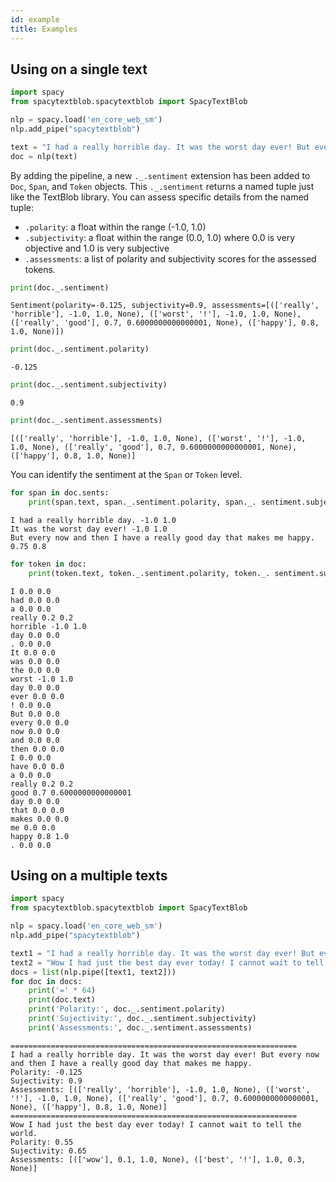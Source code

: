 ```yaml
---
id: example
title: Examples
---
```

## Using on a single text


```python
import spacy
from spacytextblob.spacytextblob import SpacyTextBlob

nlp = spacy.load('en_core_web_sm')
nlp.add_pipe("spacytextblob")

text = "I had a really horrible day. It was the worst day ever! But every now and then I have a really good day that makes me happy."
doc = nlp(text)
```

By adding the pipeline, a new  `._.sentiment` extension has been added to `Doc`, `Span`, and `Token` objects. This `._.sentiment` returns a named tuple just like the TextBlob library. You can assess specific details from the named tuple:
- `.polarity`: a float within the range (-1.0, 1.0)
- `.subjectivity`: a float within the range (0.0, 1.0) where 0.0 is very objective and 1.0 is very subjective
- `.assessments`: a list of polarity and subjectivity scores for the assessed tokens.


```python
print(doc._.sentiment)
```

    Sentiment(polarity=-0.125, subjectivity=0.9, assessments=[(['really', 'horrible'], -1.0, 1.0, None), (['worst', '!'], -1.0, 1.0, None), (['really', 'good'], 0.7, 0.6000000000000001, None), (['happy'], 0.8, 1.0, None)])
    


```python
print(doc._.sentiment.polarity)
```

    -0.125
    


```python
print(doc._.sentiment.subjectivity)
```

    0.9
    


```python
print(doc._.sentiment.assessments)
```

    [(['really', 'horrible'], -1.0, 1.0, None), (['worst', '!'], -1.0, 1.0, None), (['really', 'good'], 0.7, 0.6000000000000001, None), (['happy'], 0.8, 1.0, None)]
    

You can identify the sentiment at the `Span` or `Token` level.


```python
for span in doc.sents:
    print(span.text, span._.sentiment.polarity, span._. sentiment.subjectivity)
```

    I had a really horrible day. -1.0 1.0
    It was the worst day ever! -1.0 1.0
    But every now and then I have a really good day that makes me happy. 0.75 0.8
    


```python
for token in doc:
    print(token.text, token._.sentiment.polarity, token._. sentiment.subjectivity)
```

    I 0.0 0.0
    had 0.0 0.0
    a 0.0 0.0
    really 0.2 0.2
    horrible -1.0 1.0
    day 0.0 0.0
    . 0.0 0.0
    It 0.0 0.0
    was 0.0 0.0
    the 0.0 0.0
    worst -1.0 1.0
    day 0.0 0.0
    ever 0.0 0.0
    ! 0.0 0.0
    But 0.0 0.0
    every 0.0 0.0
    now 0.0 0.0
    and 0.0 0.0
    then 0.0 0.0
    I 0.0 0.0
    have 0.0 0.0
    a 0.0 0.0
    really 0.2 0.2
    good 0.7 0.6000000000000001
    day 0.0 0.0
    that 0.0 0.0
    makes 0.0 0.0
    me 0.0 0.0
    happy 0.8 1.0
    . 0.0 0.0
    

## Using on a multiple texts


```python
import spacy
from spacytextblob.spacytextblob import SpacyTextBlob

nlp = spacy.load('en_core_web_sm')
nlp.add_pipe("spacytextblob")

text1 = "I had a really horrible day. It was the worst day ever! But every now and then I have a really good day that makes me happy."
text2 = "Wow I had just the best day ever today! I cannot wait to tell the world."
docs = list(nlp.pipe([text1, text2]))
for doc in docs:
    print('=' * 64)
    print(doc.text)
    print('Polarity:', doc._.sentiment.polarity)
    print('Sujectivity:', doc._.sentiment.subjectivity)
    print('Assessments:', doc._.sentiment.assessments)
```

    ================================================================
    I had a really horrible day. It was the worst day ever! But every now and then I have a really good day that makes me happy.
    Polarity: -0.125
    Sujectivity: 0.9
    Assessments: [(['really', 'horrible'], -1.0, 1.0, None), (['worst', '!'], -1.0, 1.0, None), (['really', 'good'], 0.7, 0.6000000000000001, None), (['happy'], 0.8, 1.0, None)]
    ================================================================
    Wow I had just the best day ever today! I cannot wait to tell the world.
    Polarity: 0.55
    Sujectivity: 0.65
    Assessments: [(['wow'], 0.1, 1.0, None), (['best', '!'], 1.0, 0.3, None)]
    
